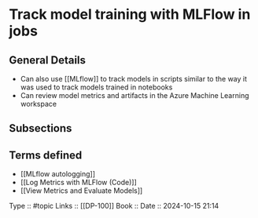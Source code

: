 # Track model training with MLFlow in jobs

## General Details

- Can also use [[MLflow]] to track models in scripts similar to the way it was used to track models trained in notebooks
- Can review model metrics and artifacts in the Azure Machine Learning workspace
## Subsections

## Terms defined

- [[MLflow autologging]]
- [[Log Metrics with MLFlow (Code)]]
- [[View Metrics and Evaluate Models]]


Type :: #topic
Links :: [[DP-100]]
Book :: 
Date ::  2024-10-15 21:14